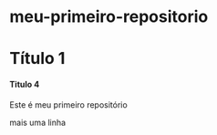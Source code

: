 # meu-primeiro-repositorio

# Título 1

#### Titulo 4

Este é meu primeiro repositório

mais uma linha
